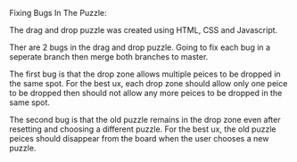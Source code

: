 Fixing Bugs In The Puzzle:

The drag and drop puzzle was created using HTML, CSS and Javascript.

Ther are 2 bugs in the drag and drop puzzle.
Going to fix each bug in a seperate branch then merge both branches to master.

The first bug is that the drop zone allows multiple peices to be dropped in the same spot. For the best ux, each drop zone should allow only one peice to be dropped then should not allow any more peices to be dropped in the same spot. 

The second bug is that the old puzzle remains in the drop zone even after resetting and choosing a different puzzle. For the best ux, the old puzzle peices should disappear from the board when the user chooses a new puzzle.

